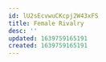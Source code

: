 ```yaml
---
id: lU2sEcvwuCKcpj2W43xFS
title: Female Rivalry
desc: ''
updated: 1639759165191
created: 1639759165191
---
```


